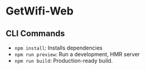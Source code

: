 # GetWifi-Web

## CLI Commands

* `npm install`: Installs dependencies
* `npm run preview`: Run a development, HMR server
* `npm run build`: Production-ready build.
